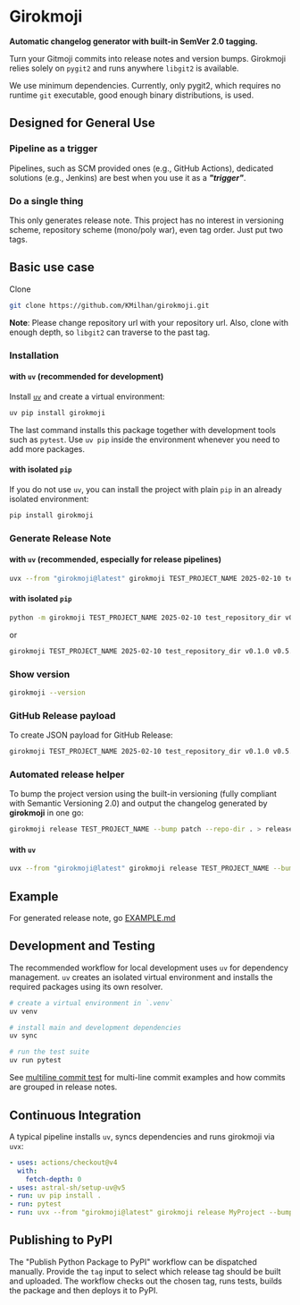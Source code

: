 # Girokmoji

**Automatic changelog generator with built-in SemVer 2.0 tagging.**

Turn your Gitmoji commits into release notes and version bumps. Girokmoji relies solely on `pygit2` and runs anywhere `libgit2` is available.


We use minimum dependencies. Currently, only pygit2, which requires no runtime
`git` executable, good enough binary distributions, is used.

## Designed for General Use

### Pipeline as a trigger

Pipelines, such as SCM provided ones (e.g., GitHub Actions), dedicated solutions
(e.g., Jenkins) are best when you use it as a ***"trigger"***.

### Do a single thing

This only generates release note. This project has no interest in versioning
scheme, repository scheme (mono/poly war), even tag order. Just put two tags.

## Basic use case

Clone

```bash
git clone https://github.com/KMilhan/girokmoji.git
```

**Note**: Please change repository url with your repository url. Also, clone with enough depth, so `libgit2` can
traverse to the past tag.

### Installation

#### with `uv` (recommended for development)

Install [`uv`](https://github.com/astral-sh/uv) and create a virtual
environment:

```bash
uv pip install girokmoji
```

The last command installs this package together with development tools such as
`pytest`. Use `uv pip` inside the environment whenever you need to add more
packages.

#### with isolated `pip`

If you do not use `uv`, you can install the project with plain `pip` in an
already isolated environment:

```bash
pip install girokmoji
```

### Generate Release Note

#### with `uv` (recommended, especially for release pipelines)

```bash
uvx --from "girokmoji@latest" girokmoji TEST_PROJECT_NAME 2025-02-10 test_repository_dir v0.1.0 v0.5.2 > release_note.md
```

#### with isolated `pip`

```bash
python -m girokmoji TEST_PROJECT_NAME 2025-02-10 test_repository_dir v0.1.0 v0.5.2 > release_note.md
```

or

```bash
girokmoji TEST_PROJECT_NAME 2025-02-10 test_repository_dir v0.1.0 v0.5.2 > release_note.md
```

### Show version

```bash
girokmoji --version
```

### GitHub Release payload

To create JSON payload for GitHub Release:

```bash
girokmoji TEST_PROJECT_NAME 2025-02-10 test_repository_dir v0.1.0 v0.5.2 --github-payload > release.json
```

### Automated release helper

To bump the project version using the built-in versioning (fully compliant with
Semantic Versioning 2.0) and output the changelog generated by **girokmoji** in
one go:

```bash
girokmoji release TEST_PROJECT_NAME --bump patch --repo-dir . > release.md
```

#### with `uv`

```bash
uvx --from "girokmoji@latest" girokmoji release TEST_PROJECT_NAME --bump patch --repo-dir . > release.md
```

## Example

For generated release note, go [EXAMPLE.md](./EXAMPLE.md)

## Development and Testing

The recommended workflow for local development uses `uv` for dependency
management. `uv` creates an isolated virtual environment and installs the
required packages using its own resolver.

```bash
# create a virtual environment in `.venv`
uv venv

# install main and development dependencies
uv sync

# run the test suite
uv run pytest
```
See [multiline commit test](docs/multiline_commit_test.md) for multi-line commit examples and how commits are grouped in release notes.
## Continuous Integration

A typical pipeline installs `uv`, syncs dependencies and runs girokmoji via `uvx`:

```yaml
- uses: actions/checkout@v4
  with:
    fetch-depth: 0
- uses: astral-sh/setup-uv@v5
- run: uv pip install .
- run: pytest
- run: uvx --from "girokmoji@latest" girokmoji release MyProject --bump patch --repo-dir .
```


## Publishing to PyPI

The "Publish Python Package to PyPI" workflow can be dispatched manually. Provide the
`tag` input to select which release tag should be built and uploaded. The workflow
checks out the chosen tag, runs tests, builds the package and then deploys it to PyPI.
